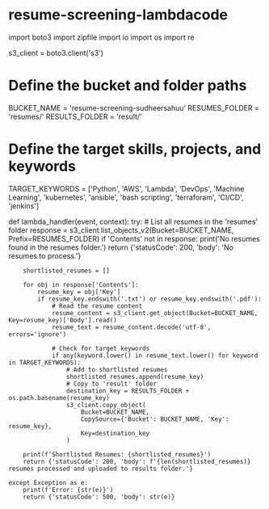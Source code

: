 # resume-screening-lambdacode
import boto3
import zipfile
import io
import os
import re

s3_client = boto3.client('s3')

# Define the bucket and folder paths
BUCKET_NAME = 'resume-screening-sudheersahuu'
RESUMES_FOLDER = 'resumes/'
RESULTS_FOLDER = 'result/'

# Define the target skills, projects, and keywords
TARGET_KEYWORDS = ['Python', 'AWS', 'Lambda', 'DevOps', 'Machine Learning', 'kubernetes', 'ansible', 'bash scripting', 'terraforam', 'CI/CD', 'jenkins']

def lambda_handler(event, context):
    try:
        # List all resumes in the 'resumes' folder
        response = s3_client.list_objects_v2(Bucket=BUCKET_NAME, Prefix=RESUMES_FOLDER)
        if 'Contents' not in response:
            print('No resumes found in the resumes folder.')
            return {'statusCode': 200, 'body': 'No resumes to process.'}

        shortlisted_resumes = []

        for obj in response['Contents']:
            resume_key = obj['Key']
            if resume_key.endswith('.txt') or resume_key.endswith('.pdf'):
                # Read the resume content
                resume_content = s3_client.get_object(Bucket=BUCKET_NAME, Key=resume_key)['Body'].read()
                resume_text = resume_content.decode('utf-8', errors='ignore')

                # Check for target keywords
                if any(keyword.lower() in resume_text.lower() for keyword in TARGET_KEYWORDS):
                    # Add to shortlisted resumes
                    shortlisted_resumes.append(resume_key)
                    # Copy to 'result' folder
                    destination_key = RESULTS_FOLDER + os.path.basename(resume_key)
                    s3_client.copy_object(
                        Bucket=BUCKET_NAME,
                        CopySource={'Bucket': BUCKET_NAME, 'Key': resume_key},
                        Key=destination_key
                    )

        print(f'Shortlisted Resumes: {shortlisted_resumes}')
        return {'statusCode': 200, 'body': f'{len(shortlisted_resumes)} resumes processed and uploaded to results folder.'}

    except Exception as e:
        print(f'Error: {str(e)}')
        return {'statusCode': 500, 'body': str(e)}
